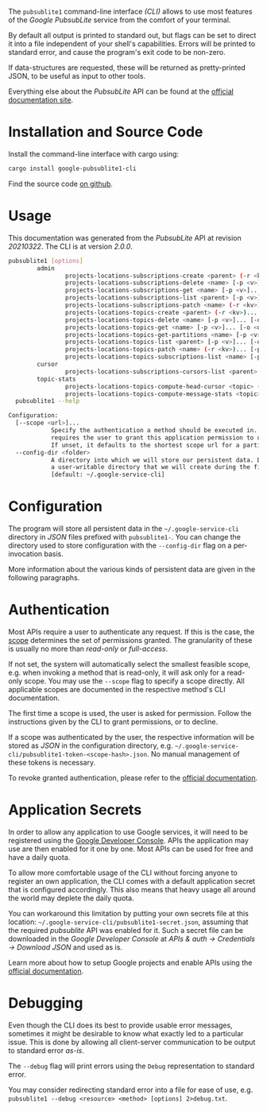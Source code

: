 <!---
DO NOT EDIT !
This file was generated automatically from 'src/mako/cli/README.md.mako'
DO NOT EDIT !
-->
The `pubsublite1` command-line interface *(CLI)* allows to use most features of the *Google PubsubLite* service from the comfort of your terminal.

By default all output is printed to standard out, but flags can be set to direct it into a file independent of your shell's
capabilities. Errors will be printed to standard error, and cause the program's exit code to be non-zero.

If data-structures are requested, these will be returned as pretty-printed JSON, to be useful as input to other tools.

Everything else about the *PubsubLite* API can be found at the
[official documentation site](https://cloud.google.com/pubsub/lite/docs).

# Installation and Source Code

Install the command-line interface with cargo using:

```bash
cargo install google-pubsublite1-cli
```

Find the source code [on github](https://github.com/Byron/google-apis-rs/tree/master/gen/pubsublite1-cli).

# Usage

This documentation was generated from the *PubsubLite* API at revision *20210322*. The CLI is at version *2.0.0*.

```bash
pubsublite1 [options]
        admin
                projects-locations-subscriptions-create <parent> (-r <kv>)... [-p <v>]... [-o <out>]
                projects-locations-subscriptions-delete <name> [-p <v>]... [-o <out>]
                projects-locations-subscriptions-get <name> [-p <v>]... [-o <out>]
                projects-locations-subscriptions-list <parent> [-p <v>]... [-o <out>]
                projects-locations-subscriptions-patch <name> (-r <kv>)... [-p <v>]... [-o <out>]
                projects-locations-topics-create <parent> (-r <kv>)... [-p <v>]... [-o <out>]
                projects-locations-topics-delete <name> [-p <v>]... [-o <out>]
                projects-locations-topics-get <name> [-p <v>]... [-o <out>]
                projects-locations-topics-get-partitions <name> [-p <v>]... [-o <out>]
                projects-locations-topics-list <parent> [-p <v>]... [-o <out>]
                projects-locations-topics-patch <name> (-r <kv>)... [-p <v>]... [-o <out>]
                projects-locations-topics-subscriptions-list <name> [-p <v>]... [-o <out>]
        cursor
                projects-locations-subscriptions-cursors-list <parent> [-p <v>]... [-o <out>]
        topic-stats
                projects-locations-topics-compute-head-cursor <topic> (-r <kv>)... [-p <v>]... [-o <out>]
                projects-locations-topics-compute-message-stats <topic> (-r <kv>)... [-p <v>]... [-o <out>]
  pubsublite1 --help

Configuration:
  [--scope <url>]...
            Specify the authentication a method should be executed in. Each scope
            requires the user to grant this application permission to use it.
            If unset, it defaults to the shortest scope url for a particular method.
  --config-dir <folder>
            A directory into which we will store our persistent data. Defaults to
            a user-writable directory that we will create during the first invocation.
            [default: ~/.google-service-cli]

```

# Configuration

The program will store all persistent data in the `~/.google-service-cli` directory in *JSON* files prefixed with `pubsublite1-`.  You can change the directory used to store configuration with the `--config-dir` flag on a per-invocation basis.

More information about the various kinds of persistent data are given in the following paragraphs.

# Authentication

Most APIs require a user to authenticate any request. If this is the case, the [scope][scopes] determines the 
set of permissions granted. The granularity of these is usually no more than *read-only* or *full-access*.

If not set, the system will automatically select the smallest feasible scope, e.g. when invoking a
method that is read-only, it will ask only for a read-only scope. 
You may use the `--scope` flag to specify a scope directly. 
All applicable scopes are documented in the respective method's CLI documentation.

The first time a scope is used, the user is asked for permission. Follow the instructions given 
by the CLI to grant permissions, or to decline.

If a scope was authenticated by the user, the respective information will be stored as *JSON* in the configuration
directory, e.g. `~/.google-service-cli/pubsublite1-token-<scope-hash>.json`. No manual management of these tokens
is necessary.

To revoke granted authentication, please refer to the [official documentation][revoke-access].

# Application Secrets

In order to allow any application to use Google services, it will need to be registered using the 
[Google Developer Console][google-dev-console]. APIs the application may use are then enabled for it
one by one. Most APIs can be used for free and have a daily quota.

To allow more comfortable usage of the CLI without forcing anyone to register an own application, the CLI
comes with a default application secret that is configured accordingly. This also means that heavy usage
all around the world may deplete the daily quota.

You can workaround this limitation by putting your own secrets file at this location: 
`~/.google-service-cli/pubsublite1-secret.json`, assuming that the required *pubsublite* API 
was enabled for it. Such a secret file can be downloaded in the *Google Developer Console* at 
*APIs & auth -> Credentials -> Download JSON* and used as is.

Learn more about how to setup Google projects and enable APIs using the [official documentation][google-project-new].


# Debugging

Even though the CLI does its best to provide usable error messages, sometimes it might be desirable to know
what exactly led to a particular issue. This is done by allowing all client-server communication to be 
output to standard error *as-is*.

The `--debug` flag will print errors using the `Debug` representation to standard error.

You may consider redirecting standard error into a file for ease of use, e.g. `pubsublite1 --debug <resource> <method> [options] 2>debug.txt`.


[scopes]: https://developers.google.com/+/api/oauth#scopes
[revoke-access]: http://webapps.stackexchange.com/a/30849
[google-dev-console]: https://console.developers.google.com/
[google-project-new]: https://developers.google.com/console/help/new/